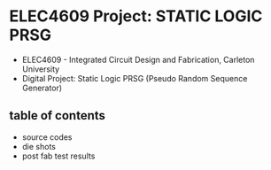 # ELEC4609 Project: STATIC LOGIC PRSG 
- ELEC4609 - Integrated Circuit Design and Fabrication, Carleton University
- Digital Project: Static Logic PRSG (Pseudo Random Sequence Generator)
## table of contents
- source codes
- die shots
- post fab test results
